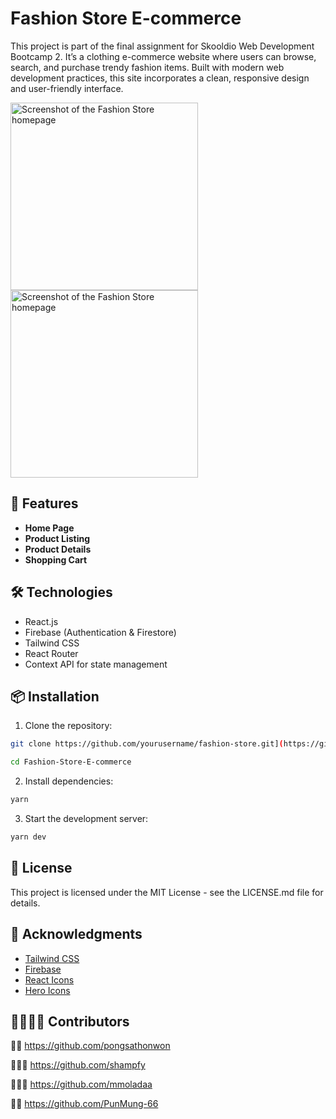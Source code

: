 # Fashion Store E-commerce

This project is part of the final assignment for Skooldio Web Development Bootcamp 2. It’s a clothing e-commerce website where users can browse, search, and purchase trendy fashion items. Built with modern web development practices, this site incorporates a clean, responsive design and user-friendly interface.


<img src="https://assets.skooldio.com/static/landing/images/skooldio_fb_share.png" alt="Screenshot of the Fashion Store homepage" width="300" > <img src="https://cdn.lugc.link/af6c3f10-9888-4961-b07b-b81c33e48755/-/preview/521x305/-/format/auto/" alt="Screenshot of the Fashion Store homepage" width="300"> 


## 🚀 Features

- **Home Page**
- **Product Listing**
- **Product Details**
- **Shopping Cart**

## 🛠️ Technologies

- React.js
- Firebase (Authentication & Firestore)
- Tailwind CSS
- React Router
- Context API for state management

## 📦 Installation

1. Clone the repository:
```bash
git clone https://github.com/yourusername/fashion-store.git](https://github.com/PunMung-66/Project-9-sandbox.git

cd Fashion-Store-E-commerce
```

2. Install dependencies:
```bash
yarn
```

3. Start the development server:
```bash
yarn dev
```

## 📝 License

This project is licensed under the MIT License - see the LICENSE.md file for details.

## 🙏 Acknowledgments

- [Tailwind CSS](https://tailwindcss.com/)
- [Firebase](https://firebase.google.com/)
- [React Icons](https://react-icons.github.io/react-icons/)
- [Hero Icons](https://heroicons.com/)

## 🫱🏻‍🫲🏻 Contributors
👨🏻 https://github.com/pongsathonwon

👨🏻‍🦲 https://github.com/shampfy

👱🏻‍♀️ https://github.com/mmoladaa 

👦🏻 https://github.com/PunMung-66




